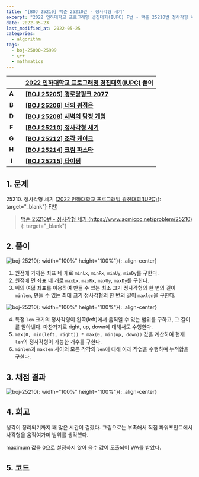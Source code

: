 ```yaml
---
title: "[BOJ 25210] 백준 25210번 - 정사각형 세기"
excerpt: "2022 인하대학교 프로그래밍 경진대회(IUPC) F번 - 백준 25210번 정사각형 세기 풀이"
date: 2022-05-23
last_modified_at: 2022-05-25
categories:
  - algorithm
tags:
  - boj-25000-25999
  - c++
  - mathmatics
---
```


|||[2022 인하대학교 프로그래밍 경진대회(IUPC)](https://burningfalls.github.io/contest/iupc2022-baekjoon-contest/) 풀이|
|:---:|:---:|:---|
|**A**||**[[BOJ 25205] 경로당펑크 2077](https://burningfalls.github.io/algorithm/boj-25205/)**|
|**B**||**[[BOJ 25206] 너의 평점은](https://burningfalls.github.io/algorithm/boj-25206/)**|
|**D**||**[[BOJ 25208] 새벽의 탐정 게임](https://burningfalls.github.io/algorithm/boj-25208/)**|
|**F**||**[[BOJ 25210] 정사각형 세기](https://burningfalls.github.io/algorithm/boj-25210/)**|
|**G**||**[[BOJ 25212] 조각 케이크](https://burningfalls.github.io/algorithm/boj-25212/)**|
|**H**||**[[BOJ 25214] 크림 파스타](https://burningfalls.github.io/algorithm/boj-25214/)**|
|**I**||**[[BOJ 25215] 타이핑](https://burningfalls.github.io/algorithm/boj-25215/)**|

## 1. 문제
$25210$. 정사각형 세기 ([2022 인하대학교 프로그래밍 경진대회(IUPC)](https://burningfalls.github.io/contest/iupc-baekjoon-contest/){: target="_blank"} F번)

> [백준 25210번 - 정사각형 세기 (https://www.acmicpc.net/problem/25210)](https://www.acmicpc.net/problem/25210){: target="_blank"}

## 2. 풀이

![boj-25210](https://user-images.githubusercontent.com/30232837/169747304-42454a82-18fd-40b4-8e82-41d451f28fe1.png "boj-25210"){: width="100%" height="100%"}{: .align-center}

1. 원점에 가까운 좌표 네 개로 `minLx`, `minRx`, `minUy`, `minDy`를 구한다.
2. 원점에 먼 좌표 네 개로 `maxLx`, `maxRx`, `maxUy`, `maxDy`를 구한다.
3. 위의 여덟 좌표를 이용하여 만들 수 있는 최소 크기 정사각형의 한 변의 길이 `minlen`, 만들 수 있는 최대 크기 정사각형의 한 변의 길이 `maxlen`을 구한다.

![boj-25210](https://user-images.githubusercontent.com/30232837/169747336-64283693-d018-402f-bce9-ecbae827361a.png "boj-25210"){: width="100%" height="100%"}{: .align-center}

4. 특정 `len` 크기의 정사각형이 왼쪽(left)에서 움직일 수 있는 범위를 구하고, 그 길이를 알아낸다. 마찬가지로 right, up, down에 대해서도 수행한다.
5. `max(0, min(left, right)) * max(0, min(up, down))` 값을 계산하여 현재 `len`의 정사각형이 가능한 개수를 구한다.
6. `minlen`과 `maxlen` 사이의 모든 각각의 `len`에 대해 아래 작업을 수행하며 누적합을 구한다.

## 3. 채점 결과

![boj-25210](https://user-images.githubusercontent.com/30232837/169728335-e4057ec4-41c9-48cf-a970-321e2fdc98f4.png "boj-25210"){: width="100%" height="100%"}{: .align-center}

## 4. 회고

생각이 정리되기까지 꽤 많은 시간이 걸렸다. 그림으로는 부족해서 직접 파워포인트에서 사각형을 움직여가며 범위를 생각했다.

maximum 값을 0으로 설정하지 않아 음수 값이 도출되어 WA를 받았다.

## 5. 코드

<script src="https://gist.github.com/BurningFalls/dc343532b419936fc4f83186570e586c.js"></script>